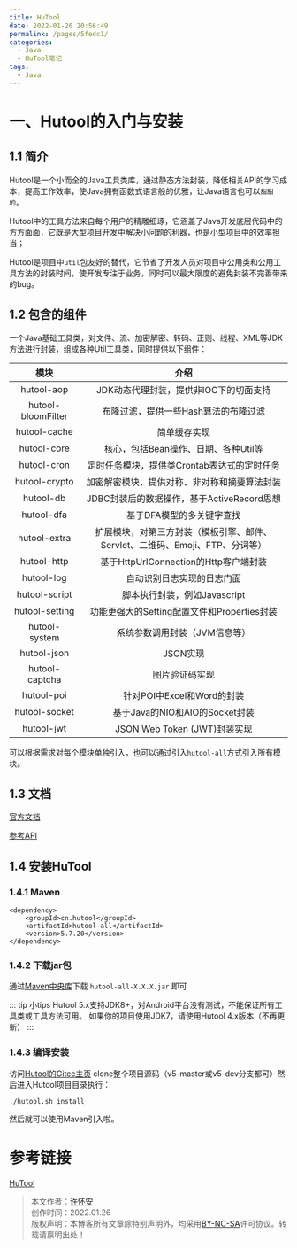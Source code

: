 ```yaml
---
title: HuTool
date: 2022-01-26 20:56:49
permalink: /pages/5fedc1/
categories:
  - Java
  - HuTool笔记
tags:
  - Java
---
```


# 一、Hutool的入门与安装
## 1.1 简介

Hutool是一个小而全的Java工具类库，通过静态方法封装，降低相关API的学习成本，提高工作效率，使Java拥有函数式语言般的优雅，让Java语言也可以`甜甜的`。

Hutool中的工具方法来自每个用户的精雕细琢，它涵盖了Java开发底层代码中的方方面面，它既是大型项目开发中解决小问题的利器，也是小型项目中的效率担当；

Hutool是项目中`util`包友好的替代，它节省了开发人员对项目中公用类和公用工具方法的封装时间，使开发专注于业务，同时可以最大限度的避免封装不完善带来的bug。

## 1.2 包含的组件
一个Java基础工具类，对文件、流、加密解密、转码、正则、线程、XML等JDK方法进行封装，组成各种Util工具类，同时提供以下组件：

| 模块 	                |   介绍                                                             |
|:---------------------:|:------------------------------------------------------------------:|
| hutool-aop 	        |   JDK动态代理封装，提供非IOC下的切面支持                                 |
| hutool-bloomFilter    |	布隆过滤，提供一些Hash算法的布隆过滤                                   |
| hutool-cache 	        |   简单缓存实现                                                       |
| hutool-core 	        |   核心，包括Bean操作、日期、各种Util等                                  |
| hutool-cron 	        |   定时任务模块，提供类Crontab表达式的定时任务                             |
| hutool-crypto 	    |   加密解密模块，提供对称、非对称和摘要算法封装                             |
| hutool-db 	        |   JDBC封装后的数据操作，基于ActiveRecord思想                            |
| hutool-dfa 	        |   基于DFA模型的多关键字查找                                            |
| hutool-extra 	        |   扩展模块，对第三方封装（模板引擎、邮件、Servlet、二维码、Emoji、FTP、分词等）|
| hutool-http 	        |   基于HttpUrlConnection的Http客户端封装                               |
| hutool-log 	        |   自动识别日志实现的日志门面                                            |
| hutool-script 	    |   脚本执行封装，例如Javascript                                        |
| hutool-setting 	    |   功能更强大的Setting配置文件和Properties封装                           |
| hutool-system 	    |   系统参数调用封装（JVM信息等）                                         |
| hutool-json 	        |   JSON实现                                                          |
| hutool-captcha 	    |   图片验证码实现                                                      |
| hutool-poi 	        |   针对POI中Excel和Word的封装                                          |
| hutool-socket 	    |   基于Java的NIO和AIO的Socket封装                                      |
| hutool-jwt 	        |   JSON Web Token (JWT)封装实现                                       |

可以根据需求对每个模块单独引入，也可以通过引入`hutool-all`方式引入所有模块。

## 1.3 文档
[官方文档](https://www.hutool.cn/docs/)

[参考API](https://apidoc.gitee.com/dromara/hutool/)

## 1.4 安装HuTool
### 1.4.1 Maven
```shell
<dependency>
    <groupId>cn.hutool</groupId>
    <artifactId>hutool-all</artifactId>
    <version>5.7.20</version>
</dependency>
```
### 1.4.2 下载jar包
通过[Maven中央库](https://repo1.maven.org/maven2/cn/hutool/hutool-all/5.7.20/)下载 `hutool-all-X.X.X.jar` 即可

::: tip 小tips
Hutool 5.x支持JDK8+，对Android平台没有测试，不能保证所有工具类或工具方法可用。 如果你的项目使用JDK7，请使用Hutool 4.x版本（不再更新）
::: 
### 1.4.3 编译安装
访问[Hutool的Gitee主页](https://gitee.com/dromara/hutool) clone整个项目源码（v5-master或v5-dev分支都可）然后进入Hutool项目目录执行：
```shell
./hutool.sh install
```
然后就可以使用Maven引入啦。

# 参考链接
[HuTool](https://hutool.cn)

>本文作者：[许怀安](https://keington.github.io/)
><br/>创作时间：2022.01.26
><br/>版权声明：本博客所有文章除特别声明外，均采用[BY-NC-SA](https://creativecommons.org/licenses/by-nc-sa/4.0/zh-CN/)许可协议。转载请禀明出处！

